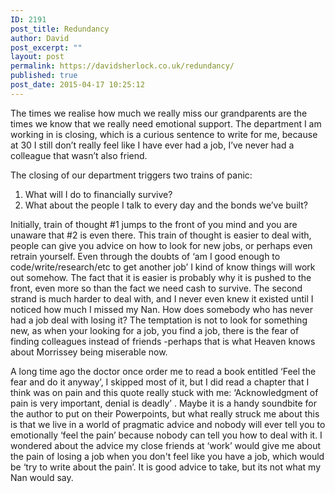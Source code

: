 ```yaml
---
ID: 2191
post_title: Redundancy
author: David
post_excerpt: ""
layout: post
permalink: https://davidsherlock.co.uk/redundancy/
published: true
post_date: 2015-04-17 10:25:12
---
```

The times we realise how much we really miss our grandparents are the times we know that we really need emotional support. The department I am working in is closing, which is a curious sentence to write for me, because at 30 I still don’t really feel like I have ever had a job, I’ve never had a colleague that wasn’t also friend.

The closing of our department triggers two trains of panic:

1) What will I do to financially survive?
2) What about the people I talk to every day and the bonds we’ve built?

Initially, train of thought #1 jumps to the front of you mind and you are unaware that #2 is even there. This train of thought is easier to deal with, people can give you advice on how to look for new jobs, or perhaps even retrain yourself. Even through the doubts of ‘am I good enough to code/write/research/etc to get another job’ I kind of know things will work out somehow. The fact that it is easier is probably why it is pushed to the front, even more so than the fact we need cash to survive. The second strand is much harder to deal with, and I never even knew it existed until I noticed how much I missed my Nan. How does somebody who has never had a job deal with losing it? The temptation is not to look for something new, as when your looking for a job, you find a job, there is the fear of finding colleagues instead of friends -perhaps that is what Heaven knows about Morrissey being miserable now.

A long time ago the doctor once order me to read a book entitled ‘Feel the fear and do it anyway’, I skipped most of it, but I did read a chapter that I think was on pain and this quote really stuck with me: ‘Acknowledgment of pain is very important, denial is deadly’ . Maybe it is a handy soundbite for the author to put on their Powerpoints, but what really struck me about this is that we live in a world of pragmatic advice and nobody will ever tell you to emotionally ‘feel the pain’ because nobody can tell you how to deal with it. I wondered about the advice my close friends at ‘work’ would give me about the pain of losing a job when you don't feel like you have a job, which would be ‘try to write about the pain’. It is good advice to take, but its not what my Nan would say.